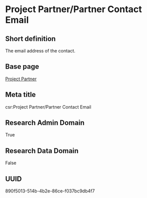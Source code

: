 # Project Partner/Partner Contact Email
## Short definition
The email address of the contact.
## Base page
[Project Partner](https://github.com/EuroCRIS/CASRAI-Dictionairies/blob/main/Objects/Project%20Partner.md)
## Meta title
csr:Project Partner/Partner Contact Email
## Research Admin Domain
True
## Research Data Domain
False
## UUID
890f5013-514b-4b2e-86ce-f037bc9db4f7
